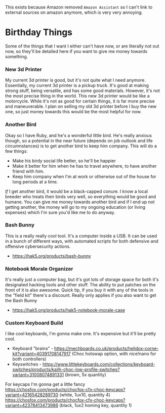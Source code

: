 This exists because Amazon removed `Amazon Assistant` so I can't link to external sources on amazon anymore, which is very very annoying.

# Birthday Things
Some of the things that I want I either can't have now, or are literally not out now, so they'll be detailed here if you want to give me money towards something.

### New 3d Printer
My current 3d printer is good, but it's not quite what I need anymore. Essentially, my current 3d printer is a pickup truck. It's good at making strong stuff, being versatile, and has some good materials. However, it's not the most precise thing in the world. This new 3d printer would be like a motorcycle. While it's not as good for certain things, it is far more precise and maneuverable. I plan on selling my old 3d printer before I buy the new one, so just money towards this would be the most helpful for now.

### Another Bird
Okay so I have Ruby, and he's a wonderful little bird. He's really anxious though, so a potential in the near future (depends on job outlook and life circumnstances) is to get another bird to keep him company. This will do a few things:
- Make his birdy social life better, so he'll be happier
- Make it better for him when he has to travel anywhere, to have another friend with him.
- Keep him company when I'm at work or otherwise out of the house for long periods at a time.

*If* I get another bird, it would be a black-capped conure. I know a local breeder who treats their birds very well, so everything would be good and humane. You can give me money towards another bird and if I end up not getting another, the money will go to my ongoing education (or living expenses) which I'm sure you'd like me to do anyway.

### Bash Bunny
This is a really really cool tool. It's a computer inside a USB. It can be used in a bunch of different ways, with automated scripts for both defensive and offensive cybersecurity actions.
- https://hak5.org/products/bash-bunny

### Notebook Morale Organizer
It's really just a computer bag, but it's got lots of storage space for both it's designated hacking tools and other stuff. The ability to put patches on the front of it is also awesome. Quick tip, if you buy it with any of the tools in the "field kit" there's a discount. Really only applies if you also want to get the Bash Bunny
- https://hak5.org/products/hak5-notebook-morale-case

### Custom Keyboard Build
I like cool keyboards, I'm gonna make one. It's expensive but it'll be pretty cool.
- Keyboard "brains" - https://mechboards.co.uk/products/helidox-corne-kit?variant=40391708147917 (Choc hotswap option, with nice!nano for both controllers)
- Keyswitches - https://www.littlekeyboards.com/collections/keyboard-switches/products/kailh-choc-low-profile-switches?variant=31008074891331 (brown, 5x quantity)

For keycaps I'm gonna get a little fancy
https://chosfox.com/products/chocfox-cfx-choc-keycaps?variant=42165428289730 (white, 1ux10, quantity 4)
https://chosfox.com/products/chocfox-cfx-choc-keycaps?variant=42378413473986 (black, 1ux2 homing key, quantity 1)
